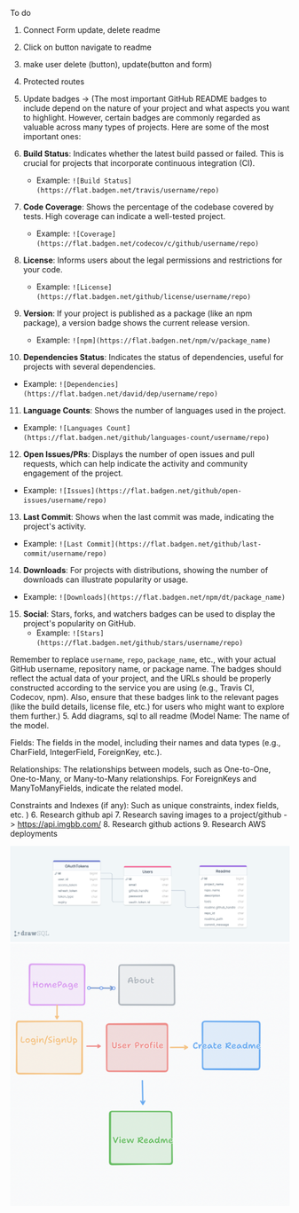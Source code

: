 To do

1. Connect Form update, delete readme
2. Click on button navigate to readme
3. make user delete (button), update(button and form)
4. Protected routes
5. Update badges -> (The most important GitHub README badges to include depend on the nature of your project and what aspects you want to highlight. However, certain badges are commonly regarded as valuable across many types of projects. Here are some of the most important ones:

6. **Build Status**: Indicates whether the latest build passed or failed. This is crucial for projects that incorporate continuous integration (CI).
   - Example: `![Build Status](https://flat.badgen.net/travis/username/repo)`

7. **Code Coverage**: Shows the percentage of the codebase covered by tests. High coverage can indicate a well-tested project.
   - Example: `![Coverage](https://flat.badgen.net/codecov/c/github/username/repo)`

8. **License**: Informs users about the legal permissions and restrictions for your code.
   - Example: `![License](https://flat.badgen.net/github/license/username/repo)`

9. **Version**: If your project is published as a package (like an npm package), a version badge shows the current release version.
   - Example: `![npm](https://flat.badgen.net/npm/v/package_name)`

10. **Dependencies Status**: Indicates the status of dependencies, useful for projects with several dependencies.
   - Example: `![Dependencies](https://flat.badgen.net/david/dep/username/repo)`

11. **Language Counts**: Shows the number of languages used in the project.
   - Example: `![Languages Count](https://flat.badgen.net/github/languages-count/username/repo)`

12. **Open Issues/PRs**: Displays the number of open issues and pull requests, which can help indicate the activity and community engagement of the project.
   - Example: `![Issues](https://flat.badgen.net/github/open-issues/username/repo)`

13. **Last Commit**: Shows when the last commit was made, indicating the project's activity.
   - Example: `![Last Commit](https://flat.badgen.net/github/last-commit/username/repo)`

14. **Downloads**: For projects with distributions, showing the number of downloads can illustrate popularity or usage.
   - Example: `![Downloads](https://flat.badgen.net/npm/dt/package_name)`

15. **Social**: Stars, forks, and watchers badges can be used to display the project's popularity on GitHub.
    - Example: `![Stars](https://flat.badgen.net/github/stars/username/repo)`

Remember to replace `username`, `repo`, `package_name`, etc., with your actual GitHub username, repository name, or package name. The badges should reflect the actual data of your project, and the URLs should be properly constructed according to the service you are using (e.g., Travis CI, Codecov, npm). Also, ensure that these badges link to the relevant pages (like the build details, license file, etc.) for users who might want to explore them further.)
5. Add diagrams, sql to all readme (Model Name: The name of the model.

Fields: The fields in the model, including their names and data types (e.g., CharField, IntegerField, ForeignKey, etc.).

Relationships: The relationships between models, such as One-to-One, One-to-Many, or Many-to-Many relationships. For ForeignKeys and ManyToManyFields, indicate the related model.

Constraints and Indexes (if any): Such as unique constraints, index fields, etc.
)
6. Research github api
7. Research saving images to a project/github -> https://api.imgbb.com/
8. Research github actions
9.  Research AWS deployments

![Example Image](readme_data.png)
![Example Image](pages.png)
